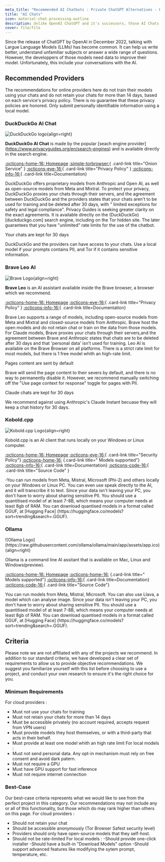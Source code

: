 ```yaml
---
meta_title: "Recommended AI Chatbots : Private ChatGPT Alternatives - Privacy Guides"
title: "AI Chats"
icon: material-chat-processing-outline
description: Unlike OpenAI ChatGPT and it's successors, those AI Chats do not train their models using your conversations.
cover: file/file
---
```

Since the release of ChatGPT by OpenAI in December 2022, talking with Largue Language Models (LLMs) has become common. It can help us write better, understand unfamiliar subjects or answer a wide range of questions. However, the developpers of those models need data to improve their model. Unfortunately, this include your conversations with the AI.

## Recommended Providers

The recommendations for online providers here do not train their models using your chats and do not retain your chats for more than 14 days, based on each service's privacy policy. There is no guarantee that these privacy policies are honored. Only submit personally identifiable information using a local model.

### DuckDuckGo AI Chat
<div class="admonition recommendation" markdown>

![DuckDuckGo logo](assets/img/search-engines/duckduckgo.svg){align=right}

**DuckDuckGo AI Chat** is made by the popular [seach engine provider] (https://www.privacyguides.org/en/search-engines) and is available directly in the search engine. 

[:octicons-home-16: Homepage](https://duckduckgo.com/aichat)
[:simple-torbrowser:](https://duckduckgogg42xjoc72x3sjasowoarfbgcmvfimaftt6twagswzczad.onion/aichat){ .card-link title="Onion Service" }
[:octicons-eye-16:](https://duckduckgo.com/aichat/privacy-terms){ .card-link title="Privacy Policy" }
[:octicons-info-16:](https://help.duckduckgo.com){ .card-link title=Documentation}

</div>

DuckDuckGo offers proprietary models from Anthropic and Open AI, as well as open-source models from Meta and Mixtral. To protect your privacy, DuckDuckGo proxies your chats through their servers, and the agreement between DuckDuckGo and the providers states that your chats aren't to be used for training and be deleted after 30 days, with " limited exceptions for safety and legal compliance". Privacy Guides is seeking greater clarity on the exact agreements. It is available directly on the (DuckDuckGo)[duckduckgo.com] search engine, including on the Tor hidden site. The later guarantees that you have "unlimited" rate limits for the use of the chatbot.

<div class="admonition danger" markdown>
<p class="admonition-title">Your chats are kept for 30 days</p>
DuckDuckGo and the providers can have access to your chats. Use a local model if your prompts contains PII, and Tor if it contains sensitive information.
</div>
  
### Brave Leo AI

<div class="admonition recommendation" markdown>

![Brave Logo](assets/img/browsers/brave.svg){align=right}

**Brave Leo** is an AI assistant available inside the Brave browser, a browser which we recommend.

[:octicons-home-16: Homepage](https://brave.com/leo)
[:octicons-eye-16:](https://brave.com/privacy/browser/#brave-leo){ .card-link title="Privacy Policy" }
[:octicons-info-16:](https://github.com/brave/brave-browser/wiki/Brave-Leo){ .card-link title=Documentation}

</div>
Brave Leo supports a range of models, including open-source models from Meta and Mixtral and closed-source models from Anthropic. Brave host the open models and do not retain chat or train on the data from those models. For Claude models, Brave proxies your chats through their servers,and the agreement between Brave and Anthropic states that chats are to be deleted after 30 days and that 'personal data' isn't used for training. Leo AI is available on the Brave Browser on all platforms. There is a strict rate limit for most models, but there is 1 free model whith an high-rate limit.



<div class="admonition danger" markdown>
<p class="admonition-title">Pages content are sent by default</p>
Brave will send the page content to their severs by default, and there is no way to permanently disable it. However, we recommend manually switching off the "Use page context for response" toggle for pages with PII. 
</div>
<div class="admonition danger" markdown>
<p class="admonition-title">Claude chats are kept for 30 days</p>
We recommend against using Anthropic's Claude Instant becuase they will keep a chat history for 30 days.
</div>

### Kobold.cpp
<div class="admonition recommendation" markdown>

![Kobold.cpp Logo](https://cdn.discordapp.com/icons/849937185893384223/0985bc338dd5c3ec0424db801de06231.webp?size=80){align=right}

Kobold.cpp is an AI client that runs locally on your Windows or Linux computer.

[:octicons-home-16: Homepage](https://github.com/LostRuins/koboldcpp)
[:octicons-eye-16:](https://github.com/LostRuins/koboldcpp/blob/2f3597c29abea8b6da28f21e714b6b24a5aca79b/SECURITY.md){ .card-link title="Security Policy"}
[:octicons-home-16:](https://github.com/LostRuins/koboldcpp?tab=readme-ov-file#notes) {.card-link title=" Models supported"}
[:octicons-info-16:](https://github.com/LostRuins/koboldcpp/wiki){ .card-link title=Documentation}
[:octicons-code-16:](https://github.com/LostRuins/koboldcpp){ .card-link title="Source Code" }

</div>
-You can run models from Meta, Mistral, Microsoft (Phi-2) and others locally on your Windows or Linux PC. You can even use speak directly to the AI, and it will transcribe it to text.
Since your data isn't leaving your PC, you don't have to worry about sharing sensitive PII. 
You should use a quantitised model of at least 7-8B, which means your computer needs at least 8gb of RAM. You can download quantised models in a format called GGUF, at [Hugging Face] (https://huggingface.co/models?sort=trending&search=.GGUF).

### Ollama 
<div class="admonition recommendation" markdown>
![Ollama Logo](https://raw.githubusercontent.com/ollama/ollama/main/app/assets/app.ico){align=right}

Ollama is a command line AI assitant that is available on Mac, Linux and Windows(preview).

[:octicons-home-16: Homepage](https://github.com/ollama/ollama)
[:octicons-home-16:](https://ollama.com/library) {.card-link title=" Models supported"}
[:octicons-info-16:](https://github.com/ollama/ollama){ .card-link title=Documentation}
[:octicons-code-16:](https://github.com/ollama/ollama){ .card-link title="Source Code"}

</div>
You can run models from Meta, Mistral, Microsoft. You can also use Llava, a model which can analyse image. Since your data isn't leaving your PC, you don't have to worry about sharing sensitive PII. 
You should use a quantitised model of at least 7-8B, which means your computer needs at least 8gb of RAM. You can download quantised models in a format called GGUF, at [Hugging Face] (https://huggingface.co/models?sort=trending&search=.GGUF).

## Criteria

Please note we are not affiliated with any of the projects we recommend. In addition to our standard criteria, we have developed a clear set of requirements to allow us to provide objective recommendations. We suggest you familiarize yourself with this list before choosing to use a project, and conduct your own research to ensure it's the right choice for you.

### Minimum Requirements
  For cloud providers :
  - Must not use your chats for training
  - Must not retain your chats for more than 14 days
  - Must be accessible privately (no account required, accepts request from VPN users)
  - Must provide models they host themselves, or with a third-party that acts in their behalf.
  - Must provide at least one model whith an high rate limit
  For local models :
  - Must not send personal data. Any opt-in mechanism must rely on free consent and avoid dark patern.
  - Must not require a GPU
  - Must have GPU support for fast inference
  - Must not require internet connection


### Best-Case

Our best-case criteria represents what we would like to see from the perfect project in this category. Our recommendations may not include any or all of this functionality, but those which do may rank higher than others on this page.
For cloud providers :
  - Should not retain your chat
  - Should be accessible anonymously (Tor Browser Safest security level)
  - Providers should only have open-source models that they self-host.
  - Should not be rate-limited
For local models :
   -Should provide one-click installer
   -Should have a built-in "Download Models" option
   -Should support advanced features like modifying the sytem prompt, temperature, etc.
